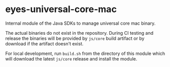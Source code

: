 # eyes-universal-core-mac
Internal module of the Java SDKs to manage universal core mac binary.

The actual binaries do not exist in the repository. During CI testing and release the binaries will be provided by 
`js/core` build artifact or by download if the artifact doesn't exist.

For local development, run `build.sh` from the directory of this module
which will download the latest `js/core` release and install the module.